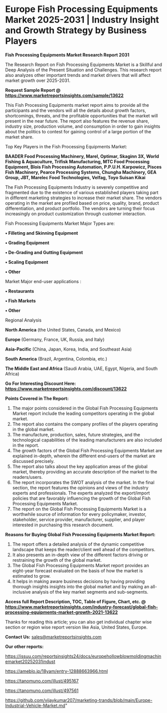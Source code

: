 # Europe Fish Processing Equipments Market 2025-2031 | Industry Insight and Growth Strategy by Business Players

<strong>Fish Processing Equipments Market Research Report 2031</strong>

The Research Report on Fish Processing Equipments Market is a Skillful and Deep Analysis of the Present Situation and Challenges. This research report also analyzes other important trends and market drivers that will affect market growth over 2025-2031.

<strong>Request Sample Report @ <a href=https://www.marketreportsinsights.com/sample/13622>https://www.marketreportsinsights.com/sample/13622</a></strong>

This Fish Processing Equipments market report aims to provide all the participants and the vendors will all the details about growth factors, shortcomings, threats, and the profitable opportunities that the market will present in the near future. The report also features the revenue share, industry size, production volume, and consumption in order to gain insights about the politics to contest for gaining control of a large portion of the market share.

Top Key Players in the Fish Processing Equipments Market:

<strong>BAADER Food Processing Machinery, Marel, Optimar, Skaginn 3X, World Fishing & Aquaculture, Trifisk Manufacturing, MTC Food Processing Equipment, Blois Fish Processing Automation, P.P.U.H. Karpowicz, Pisces Fish Machinery, Pearce Processing Systems, Chungha Machinery, GEA Group, JBT, Marelec Food Technologies, Velfag, Toyo Suisan Kikai</strong>

The Fish Processing Equipments Industry is severely competitive and fragmented due to the existence of various established players taking part in different marketing strategies to increase their market share. The vendors operating in the market are profiled based on price, quality, brand, product differentiation, and product portfolio. The vendors are turning their focus increasingly on product customization through customer interaction.

Fish Processing Equipments Market Major Types are:

<strong>• Filleting and Skinning Equipment

• Grading Equipment

• De-Grading and Gutting Equipment

• Scaling Equipment

• Other</strong>

Market Major end-user applications :

<strong>• Restaurants

• Fish Markets

• Other</strong>

Regional Analysis

</u><strong><b>North America</b></strong> (the United States, Canada, and Mexico)

<strong><b>Europe </b></strong>(Germany, France, UK, Russia, and Italy)

<strong><b>Asia-Pacific</b></strong> (China, Japan, Korea, India, and Southeast Asia)

<strong><b>South America</b></strong> (Brazil, Argentina, Colombia, etc.)

<strong><b>The Middle East and Africa</b></strong> (Saudi Arabia, UAE, Egypt, Nigeria, and South Africa)

<strong>Go For Interesting Discount Here: <a href=https://www.marketreportsinsights.com/discount/13622>https://www.marketreportsinsights.com/discount/13622</a></strong>

<strong>Points Covered in The Report:</strong>
<ol>
  <li>The major points considered in the Global Fish Processing Equipments Market report include the leading competitors operating in the global market.</li>
  <li>The report also contains the company profiles of the players operating in the global market.</li>
  <li>The manufacture, production, sales, future strategies, and the technological capabilities of the leading manufacturers are also included in the report.</li>
  <li>The growth factors of the Global Fish Processing Equipments Market are explained in-depth, wherein the different end-users of the market are discussed precisely.</li>
  <li>The report also talks about the key application areas of the global market, thereby providing an accurate description of the market to the readers/users.</li>
  <li>The report incorporates the SWOT analysis of the market. In the final section, the report features the opinions and views of the industry experts and professionals. The experts analyzed the export/import policies that are favorably influencing the growth of the Global Fish Processing Equipments Market.</li>
  <li>The report on the Global Fish Processing Equipments Market is a worthwhile source of information for every policymaker, investor, stakeholder, service provider, manufacturer, supplier, and player interested in purchasing this research document.</li>
</ol>
<strong>Reasons for Buying Global Fish Processing Equipments Market Report:</strong>

<ol>
  <li>The report offers a detailed analysis of the dynamic competitive landscape that keeps the reader/client well ahead of the competitors.</li>
  <li>It also presents an in-depth view of the different factors driving or restraining the growth of the global market.</li>
  <li>The Global Fish Processing Equipments Market report provides an eight-year forecast evaluated on the basis of how the market is estimated to grow.</li>
  <li>It helps in making aware business decisions by having providing thorough insights insights into the global market and by making an all-inclusive analysis of the key market segments and sub-segments.</li>
</ol>
<strong>Access full Report Description, TOC, Table of Figure, Chart, etc. @ <a href=https://www.marketreportsinsights.com/industry-forecast/global-fish-processing-equipments-market-growth-2021-13622>https://www.marketreportsinsights.com/industry-forecast/global-fish-processing-equipments-market-growth-2021-13622</a></strong>


Thanks for reading this article; you can also get individual chapter wise section or region wise report version like Asia, United States, Europe.

<strong>Contact Us:</strong>
sales@marketreportsinsights.com

<strong>Our other reports:</strong>

<a href=https://issuu.com/reportsinsights24/docs/europehollowblowmoldingmachinemarket20252031indust>https://issuu.com/reportsinsights24/docs/europehollowblowmoldingmachinemarket20252031indust</a>

<a href=https://ameblo.jp/18yam/entry-12888663966.html>https://ameblo.jp/18yam/entry-12888663966.html</a>

<a href=https://tanomuno.com/illust/495167>https://tanomuno.com/illust/495167</a>

<a href=https://tanomuno.com/illust/497561>https://tanomuno.com/illust/497561</a>

<a href=https://github.com/vijaykumar207/marketing-trands/blob/main/Europe-Industrial-Vehicle-Market.md>https://github.com/vijaykumar207/marketing-trands/blob/main/Europe-Industrial-Vehicle-Market.md</a>"
